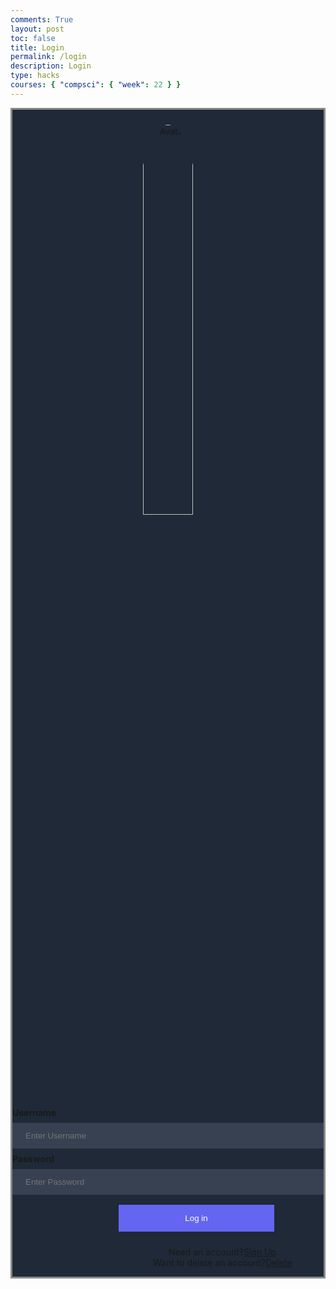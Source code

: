 ```yaml
---
comments: True
layout: post
toc: false
title: Login
permalink: /login
description: Login
type: hacks
courses: { "compsci": { "week": 22 } }
---
```


<style>
 #login {
    margin-top: 10px;
    padding-top: 0.75rem;
    padding-bottom: 0.75rem;
    padding-left: 1rem;
    padding-right: 1rem;
    text-align: center;
    width:100%;
}
.login-container {
  border: 3px solid #888888;
  background-color: #1F2937;
}

input[type=text], input[type=password] {
  width: 100%;
  padding: 12px 20px;
  margin: 8px 0;
  display: inline-block;
  border: 1px solid #374151;
  box-sizing: border-box;
  background-color: #374151;
}

/* 
button {
  padding: 14px 20px;
  margin: 8px 0;
  border: none;
  cursor: pointer;
  width: 50%;
  margin-left: 200px;
} */
button {
  background-color: #6466F1;
  color: white;
  padding: 14px 20px;
  margin: 8px 0;
  border: none;
  cursor: pointer;
  width: 50%;
  margin-left: 170px;
}
button:hover {
  opacity: 0.8;
}

.imgcontainer {
  text-align: center;
  margin: 24px 0 12px 0;
}

img.avatar {
  width: 40%;
  border-radius: 50%;
}

.container {
  padding: 16px;
}

span.psw {
  display: flex;
  justify-items: center;
  text-align: center;
  margin-left: 250px;
  padding-top: 16px;
}
span.psw2 {
  display: flex;
  justify-items:center
  text-align: center;
  margin-left: 225px;
}

@media screen and (max-width: 300px) {
  span.psw {
    display: block;
    float: none;
  }
  .cancelbtn {
    width: 100%;
  }
}

</style>
<div class="login-container">
  <div class="imgcontainer">
    <img src="https://i.ibb.co/JKpXRMP/bird-colorful-logo-gradient-vector-343694-1365.jpg" alt="Avatar" class="avatar">
  </div>

<form action="javascript:login_user()">
    <label for="uid"><b>Username</b></label>
    <input type="text" id="uid" placeholder="Enter Username" name="uid" required>
    <label for="password"><b>Password</b></label>
    <input type="password" id="password" placeholder="Enter Password" name="password" required>
    <button class='button'>Log in</button>
    <div>
    <span class="psw">Need an account? <a href="{{site.baseurl}}/signup"> Sign Up</a></span>
    <span class="psw2">Want to delete an account? <a href="{{site.baseurl}}/delete"> Delete</a></span>
    </div>
    <div>
    <!-- <span class="psw">Want to delete? <a href="{{site.baseurl}}/delete"> Delete</a></span> -->
    </div>

</form>
<script type="module">
    import { uri, options } from '{{site.baseurl}}/assets/js/api/config.js';
    function login_user(){
        const url = uri + '/api/users/authenticate';
        const body = {
            uid: document.getElementById("uid").value,
            password: document.getElementById("password").value,
        };
        const authOptions = {
            ...options, 
            method: 'POST', 
            cache: 'no-cache', 
            body: JSON.stringify(body)
        };
        fetch(url, authOptions)
        .then(response => {
            if (!response.ok) {
                const errorMsg = 'Login error: ' + response.status;
                console.log(errorMsg);
                return;
            }
            window.location.href = "{{site.baseurl}}/data/database";
        })
        .catch(err => {
            console.error(err);
        });
    }
    window.login_user = login_user;

</script>
